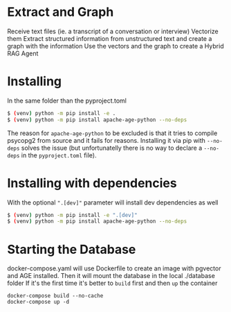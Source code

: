 # Extract and Graph

Receive text files  (ie. a transcript of a conversation or interview) 
Vectorize them
Extract structured information from unstructured text and create a graph with the information
Use the vectors and the graph to create a Hybrid RAG Agent


# Installing
In the same folder than the pyproject.toml

```bash
$ (venv) python -m pip install -e .
$ (venv) python -m pip install apache-age-python --no-deps
```

The reason for `apache-age-python` to be excluded is that it tries to compile psycopg2 from source and it fails for reasons.
Installing it via pip with `--no-deps` solves the issue (but unfortunatelly there is no way to declare a `--no-deps` in the `pyproject.toml` file).

# Installing with dependencies
With the optional `".[dev]"` parameter will install dev dependencies as well

```bash
$ (venv) python -m pip install -e ".[dev]"
$ (venv) python -m pip install apache-age-python --no-deps
```

# Starting the Database

docker-compose.yaml will use Dockerfile to create an image with pgvector and AGE installed.
Then it will mount the database in the local ./database folder
If it's the first time it's better to `build` first and then `up` the container
```
docker-compose build --no-cache
docker-compose up -d
```
